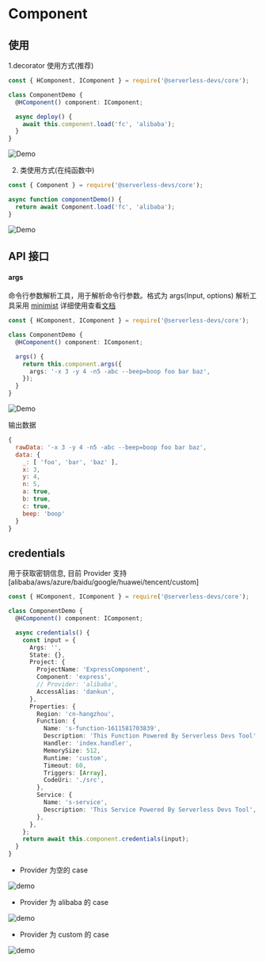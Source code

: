 # Component

## 使用

1.decorator 使用方式(推荐)

```typescript
const { HComponent, IComponent } = require('@serverless-devs/core');

class ComponentDemo {
  @HComponent() component: IComponent;

  async deploy() {
    await this.component.load('fc', 'alibaba');
  }
}
```

![Demo](https://img.alicdn.com/imgextra/i1/O1CN01LukqOH1bJr6l77VGk_!!6000000003445-1-tps-1312-200.gif)

2. 类使用方式(在纯函数中)

```typescript
const { Component } = require('@serverless-devs/core');

async function componentDemo() {
  return await Component.load('fc', 'alibaba');
}
```

![Demo](https://img.alicdn.com/imgextra/i1/O1CN01LukqOH1bJr6l77VGk_!!6000000003445-1-tps-1312-200.gif)

## API 接口

#### args

命令行参数解析工具，用于解析命令行参数。格式为 args(Input, options)
解析工具采用 [minimist](https://github.com/substack/minimist) 详细使用查看[文档](https://github.com/substack/minimist)

```typescript
const { HComponent, IComponent } = require('@serverless-devs/core');

class ComponentDemo {
  @HComponent() component: IComponent;

  args() {
    return this.component.args({
      args: '-x 3 -y 4 -n5 -abc --beep=boop foo bar baz',
    });
  }
}
```

![Demo](https://img.alicdn.com/imgextra/i1/O1CN01dsAaDX1ayKUcjHVcU_!!6000000003398-1-tps-1312-273.gif)

输出数据

```js
{
  rawData: '-x 3 -y 4 -n5 -abc --beep=boop foo bar baz',
  data: {
    _: [ 'foo', 'bar', 'baz' ],
    x: 3,
    y: 4,
    n: 5,
    a: true,
    b: true,
    c: true,
    beep: 'boop'
  }
}
```

## credentials

用于获取密钥信息, 目前 Provider 支持 [alibaba/aws/azure/baidu/google/huawei/tencent/custom]

```typescript
const { HComponent, IComponent } = require('@serverless-devs/core');

class ComponentDemo {
  @HComponent() component: IComponent;

  async credentials() {
    const input = {
      Args: '',
      State: {},
      Project: {
        ProjectName: 'ExpressComponent',
        Component: 'express',
        // Provider: 'alibaba',
        AccessAlias: 'dankun',
      },
      Properties: {
        Region: 'cn-hangzhou',
        Function: {
          Name: 's-function-1611581703839',
          Description: 'This Function Powered By Serverless Devs Tool',
          Handler: 'index.handler',
          MemorySize: 512,
          Runtime: 'custom',
          Timeout: 60,
          Triggers: [Array],
          CodeUri: './src',
        },
        Service: {
          Name: 's-service',
          Description: 'This Service Powered By Serverless Devs Tool',
        },
      },
    };
    return await this.component.credentials(input);
  }
}
```

- Provider 为空的 case

![demo](https://img.alicdn.com/imgextra/i2/O1CN01JBu5EO1Q9oeNdQCzr_!!6000000001934-1-tps-1312-273.gif)

- Provider 为 alibaba 的 case

![demo](https://img.alicdn.com/imgextra/i4/O1CN01EstoE11ltiH06n6rE_!!6000000004877-1-tps-1312-273.gif)

- Provider 为 custom 的 case

![demo](https://img.alicdn.com/imgextra/i2/O1CN013aOETJ1CdfqojG1IH_!!6000000000104-1-tps-1312-337.gif)
